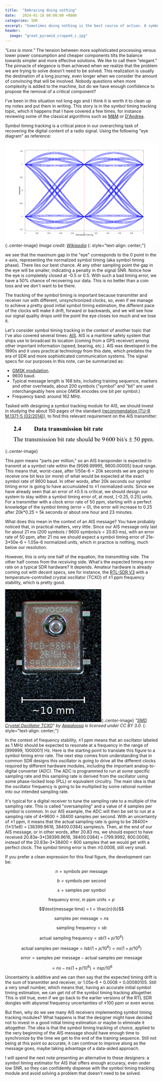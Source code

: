 ```yaml
---
title:  "Embracing doing nothing"
date:   2024-01-18 00:00:00 +0800
categories: SDR
excerpt: "Sometimes doing nothing is the best course of action. A symbol timing tracking situation is presented."
header:
  image: "great_pyramid_cropped_c.jpg"
---
```


_"Less is more."_ The tension between more sophisticated processing versus lower power consumption and cheaper components tilts the balance towards simpler and more effective solutions. We like to call them "elegant." The pinnacle of elegance is then achieved when we realize that the problem we are trying to solve doesn't need to be solved. This realization is usually the destination of a long journey, even longer when we consider the amount of convincing that will be involved. Nobody questions when more complexity is added to the machine, but do we have enough confidence to propose the removal of a critical component?

I've been in this situation not long ago and I think it is worth it to clean up my notes and put them in writing. This story is in the symbol timing tracking topic, which it happens that I have covered a few times, for instance reviewing some of the classical algorithms such as [M&M][m_m] or [D'Andrea][dandrea].

Symbol timing tracking is a critical piece in our overarching task of recovering the digital content of a radio signal. Using the following "eye diagram" as reference:

![Eye pattern][eye_pattern]{:.center-image}
*Image credit: [Wikipedia][eye_pattern_wikipedia]*
{: style="text-align: center;"}

we see that the maximum gap in the "eye" corresponds to the 0 point in the x-axis, representing the normalized symbol timing (aka symbol timing phase). There lies our best chance. At any other sampling point the gap in the eye will be smaller, indicating a penalty in the signal SNR. Notice how the eye is completely closed at -0.5 or 0.5. With such a bad timing error, we have a 50% chance of recovering our data. This is no better than a coin toss and we don't want to be there.

The tracking of the symbol timing is important because transmitter and receiver run with different, unsynchronized clocks, so, even if we manage to achieve a pretty good initial symbol timing estimation, the different pace of the clocks will make it drift, forward or backwards, and we will see how our signal quality drops until the point the eye closes too much and we lose it.

Let's consider symbol timing tracking in the context of another topic that I've also covered several times: [AIS][AIS]. AIS is a maritime safety system that ships use to broadcast its location (coming from a GPS receiver) among other important information (speed, bearing, etc.). AIS was developed in the 1990s and it uses practical technology from this date, which predates the era of SDR and more sophisticated communication systems. The signal specs for our purposes in this note, can be summarized as:
* [GMSK modulation][GMSK].
* 9600 baud.
* Typical message length is 168 bits, including training sequence, markers and other overheads, about 200 symbols ("symbol" and "bit" are used interchangeably here since GMSK encodes one bit per symbol.)
* Frequency band: around 162 MHz.

Tasked with designing a symbol tracking module for AIS, we should invest in studying the about 150 pages of the standard ([recommendation ITU-R M.1371-5 (02/2014)][AIS_standard]), to find this relevant requirement on the AIS transmitter:

![AIS spec][AIS_spec]{:.center-image}

This _ppm_ means "parts per million," so an AIS transponder is expected to transmit at a symbol rate within the [9599.99995, 9600.00005] baud range. This means that, worst-case, after 1/50e-6 = 20k seconds we are going to receive one bit less (or more) of what would be expected at the exact symbol rate of 9600 baud. In other words, after 20k seconds our symbol timing error is going to have accumulated to ±1 normalized units. Since we have already seen that an error of ±0.5 is critical, we should design our system to stay within a symbol timing error of, at most, [-0.25, 0.25] units. For a transmitter with a clock error rate of 50 ppm, starting with a perfect knowledge of the symbol timing (error = 0), the error will increase to 0.25 after 20k\*0.25 = 5k seconds or about one hour and 23 minutes.

What does this mean in the context of an AIS message? You have probably noticed that, in practical matters, very little. Since our AIS message only last for about 21 ms (200 symbols&nbsp;/&nbsp;9600 symbols/s = 20.83 ms), with an error rate of 50 ppm, after 21 ms we should expect a symbol timing error of 21e-3\*50e-6 = 1.05e-6 normalized units, which in practice is nothing, much below our resolution.

However, this is only one half of the equation, the _transmitting_ side. The other half comes from the _receiving_ side. What's the expected timing error rate on a typical SDR hardware? It depends. Amateur hardware is already coming out with decent specs, see for instance, the [RTL-SDR V3][RTL_SDR_V3] with a temperature-controlled crystal oscillator (TCXO) of ±1 ppm frequency stability, which is pretty good.

![TCXO][TCXO]{:.center-image}
*"[SMD Crystal Oscillator TCXO](https://commons.wikimedia.org/w/index.php?curid=23855851)" by [Appaloosa](https://commons.wikimedia.org/wiki/User:Appaloosa) is licensed under CC BY 3.0.*
{: style="text-align: center;"}

In the context of frequency stability, ±1 ppm means that an oscillator labeled as 1 MHz should be expected to resonate at a frequency in the range of [999999, 1000001] Hz. Here is the starting point to translate this figure to a symbol timing error rate. The next step comes from understanding that in common SDR designs this oscillator is going to drive all the different clocks required by different hardware modules, including the important analog-to-digital converter (ADC). The ADC is programmed to run at some specific sampling rate and this sampling rate is derived from the oscillator using some phase-locked loop (PLL) or equivalent circuitry. The main idea is that the oscillator frequency is going to be multiplied by some rational number into our intended sampling rate.

It's typical for a digital receiver to tune the sampling rate to a multiple of the sampling rate. This is called "oversampling" and a value of 4 samples per symbol is common. In our AIS example, the ADC will then be set to run at a sampling rate of 4\*9600 = 38400 samples per second. With an uncertainty of ±1 ppm, it means that the actual sampling rate is going to be 38400\*(1±1/1e6) = [38399.9616, 38400.0384] samples/s. Then, at the end of our AIS message, or in other words, after 20.83 ms, we should expect to have received 20.83e-3*[38399.9616, 38400.0384] = [799.9992, 800.0008], instead of the 20.83e-3\*38400 = 800 samples that we would get with a perfect clock. The symbol timing error is then ±0.0008, still very small.

If you prefer a clean expression for this final figure, the development can be:

$$n = \text{symbols per message}$$

$$b = \text{symbols per second}$$

$$s = \text{samples per symbol}$$

$$\text{frequency error, in ppm units} = p$$

$$\text{message time} = t = \frac{n}{b}$$

$$\text{samples per message} = n s$$

$$\text{sampling frequency} = s b$$

$$\text{actual sampling frequency} = s b(1+p/10^6)$$

$$\text{actual samples per message} = t s b(1+p/10^6) = n s (1+p/10^6)$$

$$error = \text{samples per message} - \text{actual samples per message}$$

$$ = n s - n s (1+p/10^6) = n s p/10^6$$

Uncentainty is additive and we can then say that the expected timing drift is the sum of transmitter and receiver, or 1.05e-6 + 0.0008 = 0.00080105. Still a very small number, which means that, having an accurate initial symbol timing estimation, we can get rid of the symbol timing tracking altogether. This is still true, even if we go back to the earlier versions of the RTL SDR dongles with abysmal frequency uncertainties of ±100 ppm or even worse.

But then, why do we see many AIS receivers implementing symbol timing tracking modules? What happens is that the designer might have decided not to invest in a good initial timing estimation or maybe to eliminate it altogether. The idea is that the symbol timing tracking of choice, applied to the very beginning of the AIS message should have enough time to synchronize by the time we get to the end of the training sequence. Still not being at this point so accurate, it can continue to improve along as the message goes, maybe taking advantage of a data-aided approach.

I will spend the next note presenting an alternative to these designers: a symbol timing estimator for AIS that offers enough accuracy, even under low SNR, so they can confidently dispense with the symbol timing tracking module and avoid solving a problem that doesn't need to be solved.


[eye_pattern]:           /images/Doing_nothing/Binary_PSK_eye_diagram.svg.png
[eye_pattern_wikipedia]: https://en.wikipedia.org/wiki/Eye_pattern
[m_m]:                   /sdr/m_m_analysis/
[dandrea]:               /sdr/dandrea_clock_recovery/
[AIS]:                   https://en.wikipedia.org/wiki/Automatic_identification_system
[GMSK]:                  https://en.wikipedia.org/wiki/Minimum-shift_keying#Gaussian_minimum-shift_keying
[AIS_standard]:          https://www.itu.int/dms_pubrec/itu-r/rec/m/R-REC-M.1371-5-201402-I!!PDF-E.pdf
[AIS_spec]:              /images/Doing_nothing/AIS_spec.png
[RTL_SDR_V3]:            https://www.rtl-sdr.com/wp-content/uploads/2018/02/RTL-SDR-Blog-V3-Datasheet.pdf
[TCXO]:                  /images/Doing_nothing/SMD_Cystal_Oscillator_TCXO.png
